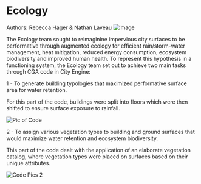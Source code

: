 # Ecology
Authors: Rebecca Hager & Nathan Laveau
![image](https://user-images.githubusercontent.com/93105936/151720527-2d2e9fc9-c740-40a7-aaf3-9e95e02787ae.png)


 
The Ecology team sought to reimaginine impervious city surfaces to be performative through augmented ecology for efficient rain/storm-water management, heat mitigation, reduced energy consumption, ecosystem biodiversity and improved human health. To represent this hypothesis in a functioning system, the Ecology team set out to achieve two main tasks through CGA code in City Engine: 

1 - To generate building typologies that maximized performative surface area for water retention.

For this part of the code, buildings were split into floors which were then shifted to ensure surface exposure to rainfall.  

![Pic of Code](https://user-images.githubusercontent.com/93105936/151719522-3004390c-a466-4b1e-af6b-87735ce0cfe7.jpg)


2 - To assign various vegetation types to building and ground surfaces that would maximize water retention and ecosystem biodiversity.

This part of the code dealt with the application of an elaborate vegetation catalog, where vegetation types were placed on surfaces based on their unique attributes.

![Code Pics 2](https://user-images.githubusercontent.com/93105936/151719993-4b4a2b76-b2a7-4ab1-a3d3-5d375031f6d6.jpg)
